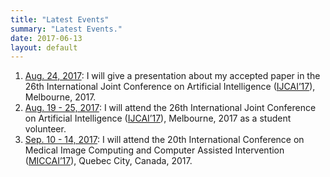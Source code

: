 ```yaml
---
title: "Latest Events"
summary: "Latest Events."
date: 2017-06-13
layout: default
---
```

<ol>
  <li><u>Aug. 24, 2017</u>: I will give a presentation about my accepted paper in the 26th International Joint Conference on Artificial Intelligence (<a href="https://ijcai-17.org">IJCAI’17</a>), Melbourne, 2017.</li>
  <li><u>Aug. 19 - 25, 2017</u>: I will attend the 26th International Joint Conference on Artificial Intelligence (<a href="https://ijcai-17.org">IJCAI’17</a>), Melbourne, 2017 as a student volunteer.</li>
  <li><u>Sep. 10 - 14, 2017</u>: I will attend the 20th International Conference on Medical Image Computing and Computer Assisted Intervention (<a href="http://www.miccai2017.org">MICCAI’17</a>), Quebec City, Canada, 2017.</li>
</ol>